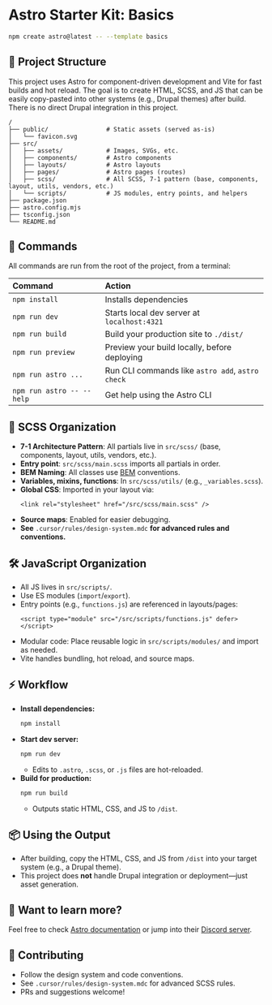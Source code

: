 # Astro Starter Kit: Basics

```sh
npm create astro@latest -- --template basics
```


## 🚀 Project Structure

This project uses Astro for component-driven development and Vite for fast builds and hot reload. The goal is to create HTML, SCSS, and JS that can be easily copy-pasted into other systems (e.g., Drupal themes) after build. There is no direct Drupal integration in this project.

```
/
├── public/                # Static assets (served as-is)
│   └── favicon.svg
├── src/
│   ├── assets/            # Images, SVGs, etc.
│   ├── components/        # Astro components
│   ├── layouts/           # Astro layouts
│   ├── pages/             # Astro pages (routes)
│   ├── scss/              # All SCSS, 7-1 pattern (base, components, layout, utils, vendors, etc.)
│   └── scripts/           # JS modules, entry points, and helpers
├── package.json
├── astro.config.mjs
├── tsconfig.json
└── README.md
```

## 🧞 Commands

All commands are run from the root of the project, from a terminal:

| Command                   | Action                                           |
| :------------------------ | :----------------------------------------------- |
| `npm install`             | Installs dependencies                            |
| `npm run dev`             | Starts local dev server at `localhost:4321`      |
| `npm run build`           | Build your production site to `./dist/`          |
| `npm run preview`         | Preview your build locally, before deploying     |
| `npm run astro ...`       | Run CLI commands like `astro add`, `astro check` |
| `npm run astro -- --help` | Get help using the Astro CLI                     |

## 🎨 SCSS Organization

- **7-1 Architecture Pattern**: All partials live in `src/scss/` (base, components, layout, utils, vendors, etc.).
- **Entry point**: `src/scss/main.scss` imports all partials in order.
- **BEM Naming**: All classes use [BEM](http://getbem.com/) conventions.
- **Variables, mixins, functions**: In `src/scss/utils/` (e.g., `_variables.scss`).
- **Global CSS**: Imported in your layout via:
  ```astro
  <link rel="stylesheet" href="/src/scss/main.scss" />
  ```
- **Source maps**: Enabled for easier debugging.
- **See** `.cursor/rules/design-system.mdc` **for advanced rules and conventions.**

## 🛠️ JavaScript Organization

- All JS lives in `src/scripts/`.
- Use ES modules (`import`/`export`).
- Entry points (e.g., `functions.js`) are referenced in layouts/pages:
  ```astro
  <script type="module" src="/src/scripts/functions.js" defer></script>
  ```
- Modular code: Place reusable logic in `src/scripts/modules/` and import as needed.
- Vite handles bundling, hot reload, and source maps.

## ⚡ Workflow

- **Install dependencies:**
  ```sh
  npm install
  ```
- **Start dev server:**
  ```sh
  npm run dev
  ```
  - Edits to `.astro`, `.scss`, or `.js` files are hot-reloaded.
- **Build for production:**
  ```sh
  npm run build
  ```
  - Outputs static HTML, CSS, and JS to `/dist`.

## 📦 Using the Output

- After building, copy the HTML, CSS, and JS from `/dist` into your target system (e.g., a Drupal theme).
- This project does **not** handle Drupal integration or deployment—just asset generation.

## 👀 Want to learn more?

Feel free to check [Astro documentation](https://docs.astro.build) or jump into their [Discord server](https://astro.build/chat).

## 📝 Contributing

- Follow the design system and code conventions.
- See `.cursor/rules/design-system.mdc` for advanced SCSS rules.
- PRs and suggestions welcome!